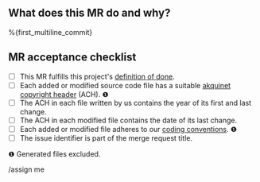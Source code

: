 ## What does this MR do and why?

<!--
Describe what your merge request does and why.

Please keep this description updated with any discussion that takes place so
that reviewers can understand your intent. Keeping the description updated is
especially important if they didn't participate in the discussion.
-->

%{first_multiline_commit}

## MR acceptance checklist

* [ ] This MR fulfills this project's [definition of done](https://wiki.akquinet.de/x/1bybC).
* [ ] Each added or modified source code file has
  a suitable [akquinet copyright header](https://wiki.akquinet.de/x/f46BDg) (ACH). ❶
* [ ] The ACH in each file written by us contains the year of its first and last change.
* [ ] The ACH in each modified file contains the date of its last change.
* [ ] Each added or modified file adheres to
  our [coding conventions](https://wiki.akquinet.de/x/0QNEC). ❶
* [ ] The issue identifier is part of the merge request title.

❶ Generated files excluded.

<!-- template sourced from https://gitlab.spree.de/akquinet/health/timref/synapse-admin/-/blob/develop/.gitlab/merge_request_templates/Default.md -->

/assign me
